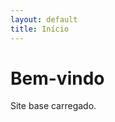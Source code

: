 ```yaml
---
layout: default
title: Início
---
```


<div class="container prose">
  <h1>Bem-vindo</h1>
  <p>Site base carregado.</p>
</div>
